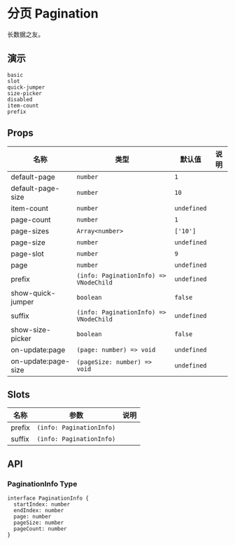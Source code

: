 # 分页 Pagination

<!--single-column-->

长数据之友。

## 演示

```demo
basic
slot
quick-jumper
size-picker
disabled
item-count
prefix
```

## Props

| 名称 | 类型 | 默认值 | 说明 |
| --- | --- | --- | --- |
| default-page | `number` | `1` |  |
| default-page-size | `number` | `10` |  |
| item-count | `number` | `undefined` |  |
| page-count | `number` | `1` |  |
| page-sizes | `Array<number>` | `['10']` |  |
| page-size | `number` | `undefined` |  |
| page-slot | `number` | `9` |  |
| page | `number` | `undefined` |  |
| prefix | `(info: PaginationInfo) => VNodeChild` | `undefined` |  |
| show-quick-jumper | `boolean` | `false` |  |
| suffix | `(info: PaginationInfo) => VNodeChild` | `undefined` |  |
| show-size-picker | `boolean` | `false` |  |
| on-update:page | `(page: number) => void` | `undefined` |  |
| on-update:page-size | `(pageSize: number) => void` | `undefined` |  |

## Slots

| 名称   | 参数                     | 说明 |
| ------ | ------------------------ | ---- |
| prefix | `(info: PaginationInfo)` |      |
| suffix | `(info: PaginationInfo)` |      |

## API

### PaginationInfo Type

```__ts
interface PaginationInfo {
  startIndex: number
  endIndex: number
  page: number
  pageSize: number
  pageCount: number
}
```
